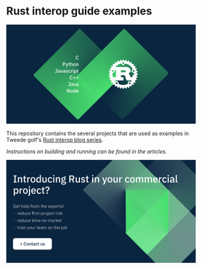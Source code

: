 # Rust interop guide examples

[![](interop-main.png)](https://tweedegolf.nl/en/interop?mtm_source=interop-repo)

This repository contains the several projects that are used as examples in Tweede golf's [Rust interop blog series](https://tweedegolf.nl/en/interop?mtm_source=interop-repo).

*Instructions on building and running can be found in the articles.*

[![](interop-ctoa.png)](https://tweedegolf.nl/en/contact?subject=rust_engineering&source=interop-repo)
